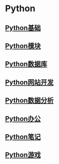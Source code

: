 # Python

## [Python基础](./Base/index.md)
## [Python模块](./Module/index.md)
## [Python数据库](./Data/index.md)
## [Python网站开发](./Web/index.md)
## [Python数据分析](./NumPy/index.md)
## [Python办公](./Office/index.md)
## [Python笔记](./Note/index.md)
## [Python游戏](./Game/index.md)